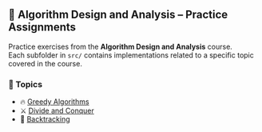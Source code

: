 ## 🧪 Algorithm Design and Analysis – Practice Assignments

Practice exercises from the **Algorithm Design and Analysis** course.  
Each subfolder in `src/` contains implementations related to a specific topic covered in the course.

### 📁 Topics

- 🔥 [Greedy Algorithms](./src/voraces)  
- ⚔️ [Divide and Conquer](./src/dyv)  
- 🧠 [Backtracking](./src/backtracking)

